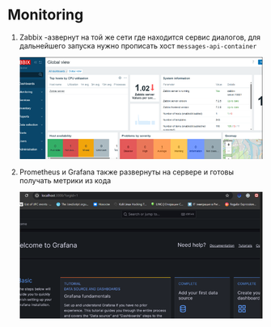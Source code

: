 # Monitoring

1) Zabbix -азвернут на той же сети где находится сервис диалогов, для дальнейшего запуска нужно прописать хост 
   `messages-api-container`

   ![zabbix](https://github.com/olegtar83/OtusHomework/blob/master/Reports/Monitoring/zabbix.png)

2) Prometheus и Grafana также развернуты на сервере и готовы получать метрики из кода

   ![grafana](https://github.com/olegtar83/OtusHomework/blob/master/Reports/Monitoring/grafana.png)
